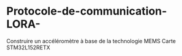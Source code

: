 # Protocole-de-communication-LORA-
Construire un accéléromètre à base de la technologie MEMS 
Carte STM32L152RETX
